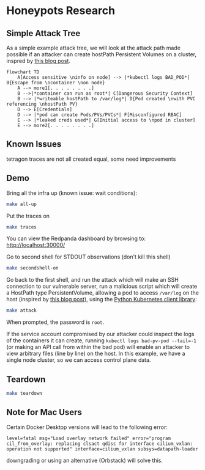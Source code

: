 # Honeypots Research

## Simple Attack Tree

As a simple example attack tree, we will look at the attack path made possible if an attacker can create hostPath Persistent Volumes on a cluster, inspred by [this blog post](https://jackleadford.github.io/containers/2020/03/06/pvpost.html).

```mermaid
flowchart TD
    A[Access sensitive \ninfo on node] --> |*kubectl logs BAD_POD*| B{Escape from \ncontainer \non node}
    A --> more1[. . . . . . . .]
    B -->|*container can run as root*| C[Dangerous Security Context]
    B --> |*writeable hostPath to /var/log*| D{Pod created \nwith PVC referencing \nhostPath PV}
    D --> E[Credentials] 
    D --> |*pod can create Pods/PVs/PVCs*| F[Misconfigured RBAC]
    E --> |*leaked creds used*| G[Initial access to \npod in cluster]
    E --> more2[. . . . . . . .]
```

## Known Issues

tetragon traces are not all created equal, some need improvements

## Demo

Bring all the infra up (known issue: wait conditions):

```bash
make all-up
```

Put the traces on

```bash
make traces
```

You can view the Redpanda dashboard by browsing to: <http://localhost:30000/>

Go to second shell for STDOUT observations (don't kill this shell)

```bash
make secondshell-on
```

Go back to the first shell, and run the attack which will make an SSH connection to our vulnerable server, run a malicious script which will create a HostPath type PersistentVolume, allowing a pod to access `/var/log` on the host (inspired by [this blog post](https://jackleadford.github.io/containers/2020/03/06/pvpost.html)), using the [Python Kubernetes client library](https://github.com/kubernetes-client/python):

```bash
make attack
```

When prompted, the password is `root`.

If the service account compromised by our attacker could inspect the logs of the containers it can create, running `kubectl logs bad-pv-pod --tail=-1` (or making an API call from within the bad pod) will enable an attacker to view arbitrary files (line by line) on the host. In this example, we have a single node cluster, so we can access control plane data.

## Teardown

```bash
make teardown
```

## Note for Mac Users

Certain Docker Desktop versions will lead to the following error:

```text
level=fatal msg="Load overlay network failed" error="program cil_from_overlay: replacing clsact qdisc for interface cilium_vxlan: operation not supported" interface=cilium_vxlan subsys=datapath-loader
```

downgrading or using an alternative (Orbstack) will solve this.
